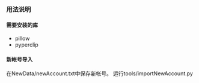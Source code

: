 ### 用法说明

#### 需要安装的库 
 * pillow
 * pyperclip


#### 新帐号导入
在NewData/newAccount.txt中保存新帐号。
运行tools/importNewAccount.py